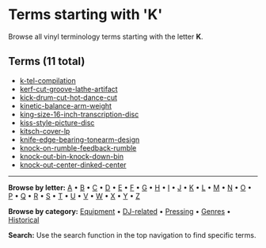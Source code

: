 # Terms starting with 'K'

Browse all vinyl terminology terms starting with the letter **K**.

## Terms (11 total)

- [k-tel-compilation](../terms/k/k-tel-compilation.md)
- [kerf-cut-groove-lathe-artifact](../terms/k/kerf-cut-groove-lathe-artifact.md)
- [kick-drum-cut-hot-dance-cut](../terms/k/kick-drum-cut-hot-dance-cut.md)
- [kinetic-balance-arm-weight](../terms/k/kinetic-balance-arm-weight.md)
- [king-size-16-inch-transcription-disc](../terms/k/king-size-16-inch-transcription-disc.md)
- [kiss-style-picture-disc](../terms/k/kiss-style-picture-disc.md)
- [kitsch-cover-lp](../terms/k/kitsch-cover-lp.md)
- [knife-edge-bearing-tonearm-design](../terms/k/knife-edge-bearing-tonearm-design.md)
- [knock-on-rumble-feedback-rumble](../terms/k/knock-on-rumble-feedback-rumble.md)
- [knock-out-bin-knock-down-bin](../terms/k/knock-out-bin-knock-down-bin.md)
- [knock-out-center-dinked-center](../terms/k/knock-out-center-dinked-center.md)


---

**Browse by letter:** [A](a.md) • [B](b.md) • [C](c.md) • [D](d.md) • [E](e.md) • [F](f.md) • [G](g.md) • [H](h.md) • [I](i.md) • [J](j.md) • [K](k.md) • [L](l.md) • [M](m.md) • [N](n.md) • [O](o.md) • [P](p.md) • [Q](q.md) • [R](r.md) • [S](s.md) • [T](t.md) • [U](u.md) • [V](v.md) • [W](w.md) • [X](x.md) • [Y](y.md) • [Z](z.md)

**Browse by category:** [Equipment](../tags/equipment.md) • [DJ-related](../tags/dj-related.md) • [Pressing](../tags/pressing.md) • [Genres](../tags/genres.md) • [Historical](../tags/historical.md)

**Search:** Use the search function in the top navigation to find specific terms.
